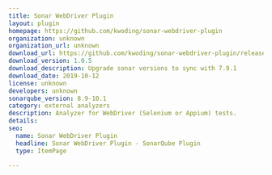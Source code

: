```yaml
---
title: Sonar WebDriver Plugin
layout: plugin
homepage: https://github.com/kwoding/sonar-webdriver-plugin
organization: unknown
organization_url: unknown
download_url: https://github.com/kwoding/sonar-webdriver-plugin/releases/download/sonar-webdriver-plugin-1.0.5/sonar-webdriver-plugin-1.0.5.jar
download_version: 1.0.5
download_description: Upgrade sonar versions to sync with 7.9.1
download_date: 2019-10-12
license: unknown
developers: unknown
sonarqube_version: 8.9-10.1
category: external analyzers
description: Analyzer for WebDriver (Selenium or Appium) tests.
details: 
seo:
  name: Sonar WebDriver Plugin
  headline: Sonar WebDriver Plugin - SonarQube Plugin
  type: ItemPage

---
```

